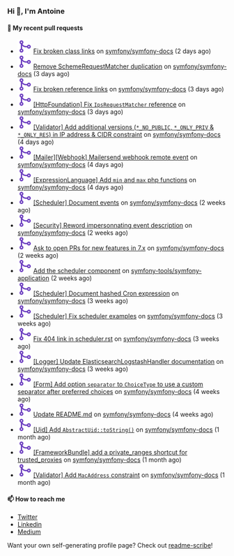 ### Hi 👋, I'm Antoine

#### 👷 My recent pull requests

- ![](./assets/pr-merged.svg) [Fix broken class links](https://github.com/symfony/symfony-docs/pull/19523) on [symfony/symfony-docs](https://github.com/symfony/symfony-docs) (2 days ago)
- ![](./assets/pr-merged.svg) [Remove SchemeRequestMatcher duplication](https://github.com/symfony/symfony-docs/pull/19516) on [symfony/symfony-docs](https://github.com/symfony/symfony-docs) (3 days ago)
- ![](./assets/pr-merged.svg) [Fix broken reference links](https://github.com/symfony/symfony-docs/pull/19515) on [symfony/symfony-docs](https://github.com/symfony/symfony-docs) (3 days ago)
- ![](./assets/pr-merged.svg) [[HttpFoundation] Fix `IpsRequestMatcher` reference](https://github.com/symfony/symfony-docs/pull/19514) on [symfony/symfony-docs](https://github.com/symfony/symfony-docs) (3 days ago)
- ![](./assets/pr-merged.svg) [[Validator] Add additional versions (`*_NO_PUBLIC`, `*_ONLY_PRIV` &amp; `*_ONLY_RES`) in IP address &amp; CIDR constraint](https://github.com/symfony/symfony-docs/pull/19503) on [symfony/symfony-docs](https://github.com/symfony/symfony-docs) (4 days ago)
- ![](./assets/pr-merged.svg) [[Mailer][Webhook] Mailersend webhook remote event](https://github.com/symfony/symfony-docs/pull/19502) on [symfony/symfony-docs](https://github.com/symfony/symfony-docs) (4 days ago)
- ![](./assets/pr-merged.svg) [[ExpressionLanguage] Add `min` and `max` php functions](https://github.com/symfony/symfony-docs/pull/19501) on [symfony/symfony-docs](https://github.com/symfony/symfony-docs) (4 days ago)
- ![](./assets/pr-merged.svg) [[Scheduler] Document events](https://github.com/symfony/symfony-docs/pull/19450) on [symfony/symfony-docs](https://github.com/symfony/symfony-docs) (2 weeks ago)
- ![](./assets/pr-merged.svg) [[Security] Reword impersonnating event description](https://github.com/symfony/symfony-docs/pull/19448) on [symfony/symfony-docs](https://github.com/symfony/symfony-docs) (2 weeks ago)
- ![](./assets/pr-merged.svg) [Ask to open PRs for new features in 7.x](https://github.com/symfony/symfony-docs/pull/19447) on [symfony/symfony-docs](https://github.com/symfony/symfony-docs) (2 weeks ago)
- ![](./assets/pr-merged.svg) [Add the scheduler component](https://github.com/symfony-tools/symfony-application/pull/26) on [symfony-tools/symfony-application](https://github.com/symfony-tools/symfony-application) (2 weeks ago)
- ![](./assets/pr-merged.svg) [[Scheduler] Document hashed Cron expression](https://github.com/symfony/symfony-docs/pull/19441) on [symfony/symfony-docs](https://github.com/symfony/symfony-docs) (3 weeks ago)
- ![](./assets/pr-merged.svg) [[Scheduler] Fix scheduler examples](https://github.com/symfony/symfony-docs/pull/19440) on [symfony/symfony-docs](https://github.com/symfony/symfony-docs) (3 weeks ago)
- ![](./assets/pr-merged.svg) [Fix 404 link in scheduler.rst](https://github.com/symfony/symfony-docs/pull/19430) on [symfony/symfony-docs](https://github.com/symfony/symfony-docs) (3 weeks ago)
- ![](./assets/pr-merged.svg) [[Logger] Update ElasticsearchLogstashHandler documentation](https://github.com/symfony/symfony-docs/pull/19417) on [symfony/symfony-docs](https://github.com/symfony/symfony-docs) (3 weeks ago)
- ![](./assets/pr-merged.svg) [[Form] Add option `separator` to `ChoiceType` to use a custom separator after preferred choices](https://github.com/symfony/symfony-docs/pull/19410) on [symfony/symfony-docs](https://github.com/symfony/symfony-docs) (4 weeks ago)
- ![](./assets/pr-merged.svg) [Update README.md](https://github.com/symfony/symfony-docs/pull/19409) on [symfony/symfony-docs](https://github.com/symfony/symfony-docs) (4 weeks ago)
- ![](./assets/pr-merged.svg) [[Uid] Add `AbstractUid::toString()`](https://github.com/symfony/symfony-docs/pull/19386) on [symfony/symfony-docs](https://github.com/symfony/symfony-docs) (1 month ago)
- ![](./assets/pr-merged.svg) [[FrameworkBundle] add a private_ranges shortcut for trusted_proxies](https://github.com/symfony/symfony-docs/pull/19385) on [symfony/symfony-docs](https://github.com/symfony/symfony-docs) (1 month ago)
- ![](./assets/pr-merged.svg) [[Validator] Add `MacAddress` constraint](https://github.com/symfony/symfony-docs/pull/19383) on [symfony/symfony-docs](https://github.com/symfony/symfony-docs) (1 month ago)

#### 📫 How to reach me

- [Twitter](https://twitter.com/a_lamirault)
- [Linkedin](https://www.linkedin.com/in/antoine-lamirault-9a9a9a107/)
- [Medium](https://alamirault.medium.com)

Want your own self-generating profile page? Check out [readme-scribe](https://github.com/muesli/readme-scribe)!

